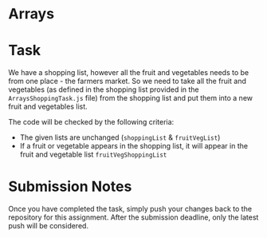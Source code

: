 # Arrays

# Task
We have a shopping list, however all the fruit and vegetables needs to be from one place - the farmers market.
So we need to take all the fruit and vegetables (as defined in the shopping list provided in the `ArraysShoppingTask.js` file) from the shopping list and put them into a new fruit and vegetables list.

The code will be checked by the following criteria: 
- The given lists are unchanged (`shoppingList` & `fruitVegList`)
- If a fruit or vegetable appears in the shopping list, it will appear in the fruit and vegetable list `fruitVegShoppingList`

# Submission Notes
Once you have completed the task, simply push your changes back to the repository for this assignment. After the submission deadline, only the latest push will be considered.
